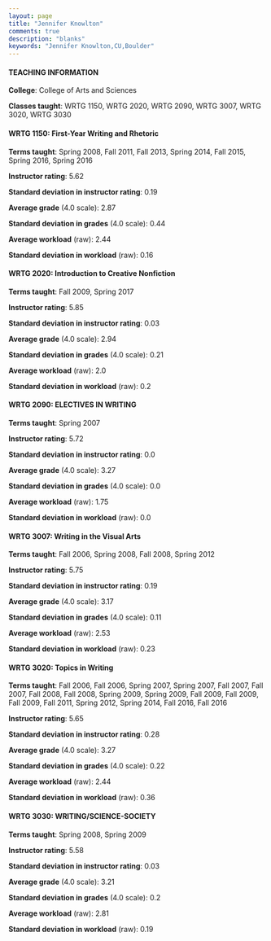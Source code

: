```yaml
---
layout: page
title: "Jennifer Knowlton" 
comments: true
description: "blanks"
keywords: "Jennifer Knowlton,CU,Boulder"
---
```

<head>
<script src="https://ajax.googleapis.com/ajax/libs/jquery/2.1.3/jquery.min.js"></script>
<script src="https://dl.dropboxusercontent.com/s/pc42nxpaw1ea4o9/highcharts.js?dl=0"></script>
<!-- <script src="../assets/js/highcharts.js"></script> -->
<style type="text/css">@font-face {
	font-family: "Bebas Neue";
	src: url(https://www.filehosting.org/file/details/544349/BebasNeue Regular.otf) format("opentype");
	}
	h1.Bebas { 
		font-family: "Bebas Neue", Verdana, Tahoma;
	}
</style>
</head>
	   
#### TEACHING INFORMATION

**College**: College of Arts and Sciences

**Classes taught**: WRTG 1150, WRTG 2020, WRTG 2090, WRTG 3007, WRTG 3020, WRTG 3030

#### WRTG 1150: First-Year Writing and Rhetoric

**Terms taught**: Spring 2008, Fall 2011, Fall 2013, Spring 2014, Fall 2015, Spring 2016, Spring 2016

**Instructor rating**: 5.62

**Standard deviation in instructor rating**: 0.19

**Average grade** (4.0 scale): 2.87

**Standard deviation in grades** (4.0 scale): 0.44

**Average workload** (raw): 2.44

**Standard deviation in workload** (raw): 0.16

#### WRTG 2020: Introduction to Creative Nonfiction

**Terms taught**: Fall 2009, Spring 2017

**Instructor rating**: 5.85

**Standard deviation in instructor rating**: 0.03

**Average grade** (4.0 scale): 2.94

**Standard deviation in grades** (4.0 scale): 0.21

**Average workload** (raw): 2.0

**Standard deviation in workload** (raw): 0.2

#### WRTG 2090: ELECTIVES IN WRITING

**Terms taught**: Spring 2007

**Instructor rating**: 5.72

**Standard deviation in instructor rating**: 0.0

**Average grade** (4.0 scale): 3.27

**Standard deviation in grades** (4.0 scale): 0.0

**Average workload** (raw): 1.75

**Standard deviation in workload** (raw): 0.0

#### WRTG 3007: Writing in the Visual Arts

**Terms taught**: Fall 2006, Spring 2008, Fall 2008, Spring 2012

**Instructor rating**: 5.75

**Standard deviation in instructor rating**: 0.19

**Average grade** (4.0 scale): 3.17

**Standard deviation in grades** (4.0 scale): 0.11

**Average workload** (raw): 2.53

**Standard deviation in workload** (raw): 0.23

#### WRTG 3020: Topics in Writing

**Terms taught**: Fall 2006, Fall 2006, Spring 2007, Spring 2007, Fall 2007, Fall 2007, Fall 2008, Fall 2008, Spring 2009, Spring 2009, Fall 2009, Fall 2009, Fall 2009, Fall 2011, Spring 2012, Spring 2014, Fall 2016, Fall 2016

**Instructor rating**: 5.65

**Standard deviation in instructor rating**: 0.28

**Average grade** (4.0 scale): 3.27

**Standard deviation in grades** (4.0 scale): 0.22

**Average workload** (raw): 2.44

**Standard deviation in workload** (raw): 0.36

#### WRTG 3030: WRITING/SCIENCE-SOCIETY

**Terms taught**: Spring 2008, Spring 2009

**Instructor rating**: 5.58

**Standard deviation in instructor rating**: 0.03

**Average grade** (4.0 scale): 3.21

**Standard deviation in grades** (4.0 scale): 0.2

**Average workload** (raw): 2.81

**Standard deviation in workload** (raw): 0.19

